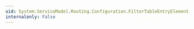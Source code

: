 ```yaml
---
uid: System.ServiceModel.Routing.Configuration.FilterTableEntryElement.BackupList
internalonly: False
---
```

